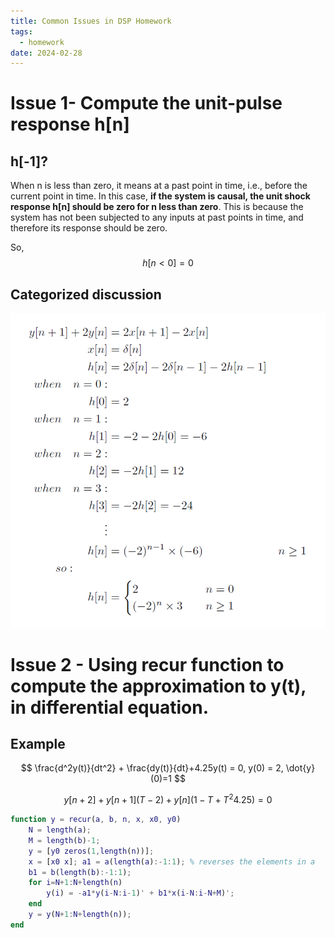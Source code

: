 ```yaml
---
title: Common Issues in DSP Homework
tags:
  - homework
date: 2024-02-28
---
```


# Issue 1- Compute the unit-pulse response h[n]

## h[-1]?

When n is less than zero, it means at a past point in time, i.e., before the current point in time. In this case, **if the system is causal, the unit shock response h[n] should be zero for n less than zero**. This is because the system has not been subjected to any inputs at past points in time, and therefore its response should be zero.

So,
$$
h[n < 0] = 0
$$
## Categorized discussion

![](tmp_script/attachments/Pasted%20image%2020231112222852.png)

# Issue 2 - Using recur function to compute the approximation to y(t), in differential equation.


## Example

$$
\frac{d^2y(t)}{dt^2} + \frac{dy(t)}{dt}+4.25y(t) = 0, y(0) = 2, \dot{y}(0)=1
$$

$$
y[n+2] + y[n+1](T-2) +y[n](1-T+T^2 4.25) = 0
$$

```matlab
function y = recur(a, b, n, x, x0, y0)
	N = length(a); 
	M = length(b)-1;
	y = [y0 zeros(1,length(n))]; 
	x = [x0 x]; a1 = a(length(a):-1:1); % reverses the elements in a 
	b1 = b(length(b):-1:1); 
	for i=N+1:N+length(n)
		y(i) = -a1*y(i-N:i-1)' + b1*x(i-N:i-N+M)'; 
	end 
	y = y(N+1:N+length(n)); 
end
```


